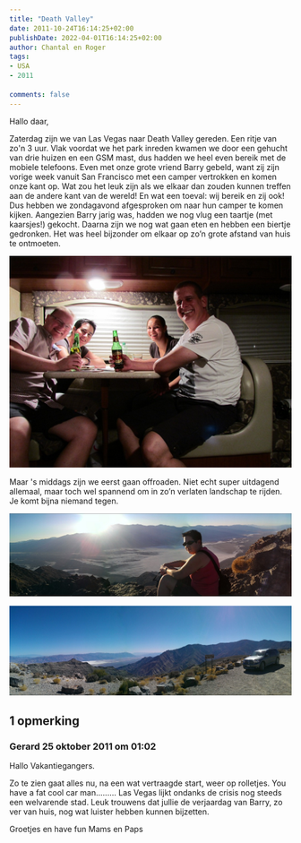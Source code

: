 ```yaml
---
title: "Death Valley"
date: 2011-10-24T16:14:25+02:00
publishDate: 2022-04-01T16:14:25+02:00
author: Chantal en Roger
tags:
- USA
- 2011

comments: false
---
```


Hallo daar,

Zaterdag zijn we van Las Vegas naar Death Valley gereden. Een ritje van zo'n 3 uur. Vlak voordat we het park inreden kwamen we door een gehucht van drie huizen en een GSM mast, dus hadden we heel even bereik met de mobiele telefoons. Even met onze grote vriend Barry gebeld, want zij zijn vorige week vanuit San Francisco met een camper vertrokken en komen onze kant op. Wat zou het leuk zijn als we elkaar dan zouden kunnen treffen aan de andere kant van de wereld! En wat een toeval: wij bereik en zij ook! Dus hebben we zondagavond afgesproken om naar hun camper te komen kijken. Aangezien Barry jarig was, hadden we nog vlug een taartje (met kaarsjes!) gekocht. Daarna zijn we nog wat gaan eten en hebben een biertje gedronken. Het was heel bijzonder om elkaar op zo’n grote afstand van huis te ontmoeten.

![IMG_1787](./images/IMG_1787[3].jpg)

Maar 's middags zijn we eerst gaan offroaden. Niet echt super uitdagend allemaal, maar toch wel spannend om in zo’n verlaten landschap te rijden. Je komt bijna niemand tegen.

![HTC_000010](./images/HTC_000010[4].jpg)

![HTC_000013](./images/HTC_000013[4].jpg)

## 1 opmerking

### Gerard 25 oktober 2011 om 01:02

Hallo Vakantiegangers.

Zo te zien gaat alles nu, na een wat vertraagde start, weer op rolletjes.
You have a fat cool car man.........
Las Vegas lijkt ondanks de crisis nog steeds een welvarende stad.
Leuk trouwens dat jullie de verjaardag van Barry, zo ver van huis, nog wat luister hebben kunnen bijzetten.

Groetjes en have fun
Mams en Paps
